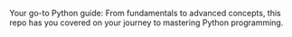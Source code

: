 Your go-to Python guide: 
From fundamentals to advanced concepts, this repo has you covered on your journey to mastering Python programming.
